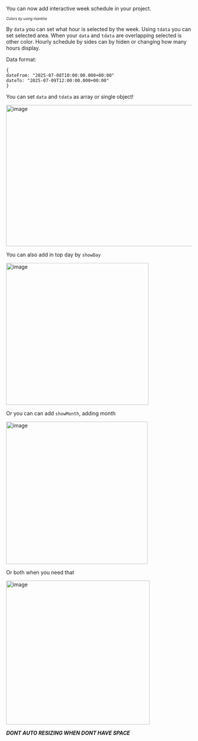 You can now add interactive week schedule in your project.

<sup><sub>*Colors by using mantine*</sub></sup>

By `data` you can set what hour is selected by the week. Using `tdata` you can set selected area. When your `data` and `tdata` are overlapping selected is other color. Hourly schedule by sides can by hiden or changing how many hours display.

Data format:
```
{
dateFrom: "2025-07-08T10:00:00.000+00:00"
dateTo: "2025-07-09T12:00:00.000+00:00"
}
```

You can set `data` and `tdata` as array or single object!

<img width="518" height="383" alt="image" src="https://github.com/user-attachments/assets/89e4c8b2-d1e9-46de-9c0f-ce34a1679b79" />

You can also add in top day by `showDay`

<img width="386" height="385" alt="image" src="https://github.com/user-attachments/assets/fd8f006e-d1c2-4f8f-967b-996c48a7b356" />

Or you can can add `showMonth`, adding month

<img width="384" height="386" alt="image" src="https://github.com/user-attachments/assets/02c588dc-9f57-4c2b-833d-4e348e4c935f" />

Or both when you need that 

<img width="389" height="390" alt="image" src="https://github.com/user-attachments/assets/296cc3da-ca5a-4d92-bdc1-95c6407f5731" />

***DONT AUTO RESIZING WHEN DONT HAVE SPACE***
